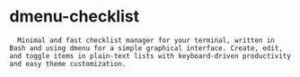 # dmenu-checklist
      Minimal and fast checklist manager for your terminal, written in Bash and using dmenu for a simple graphical interface. Create, edit, and toggle items in plain-text lists with keyboard-driven productivity and easy theme customization.

